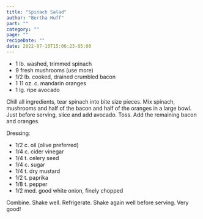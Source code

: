 ```yaml
---
title: "Spinach Salad"
author: "Bertha Huff"
part: ""
category: ""
page: ""
recipeDate: ""
date: 2022-07-10T15:06:23-05:00 
---
```


- 1 lb. washed, trimmed spinach
- 9 fresh mushrooms (use more)
- 1/2 lb. cooked, drained crumbled bacon
- 1 11 oz. c. mandarin oranges
- 1 lg. ripe avocado

Chill all ingredients, tear spinach into bite size pieces.
Mix spinach, mushrooms and half of the bacon and half of the oranges in a large bowl.
Just before serving, slice and add avocado. Toss. Add the remaining bacon and oranges.

Dressing:
- 1/2 c. oil (olive preferred)
- 1/4 c. cider vinegar
- 1/4 t. celery seed
- 1/4 c. sugar
- 1/4 t. dry mustard
- 1/2 t. paprika
- 1/8 t. pepper
- 1/2 med. good white onion, finely chopped

Combine. Shake well. Refrigerate. Shake again well before serving. Very good!